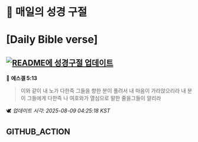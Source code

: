 # 🙏 매일의 성경 구절
# [Daily Bible verse]
## [![README에 성경구절 업데이트](https://github.com/DONGSUKA/first_test/actions/workflows/update-readme-bible.yml/badge.svg)](https://github.com/DONGSUKA/first_test/actions/workflows/update-readme-bible.yml)
<!-- START_BIBLE_VERSE -->
📖 **에스겔 5:13**
> 이와 같이 내 노가 다한즉 그들을 향한 분이 풀려서 내 마음이 가라앉으리라 내 분이 그들에게 다한즉 나 여호와가 열심으로 말한 줄을그들이 알리라

🕊️ _업데이트 시각: 2025-08-09 04:25:18 KST_
  <!-- END_BIBLE_VERSE -->
## GITHUB_ACTION
